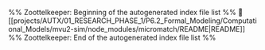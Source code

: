 %% Zoottelkeeper: Beginning of the autogenerated index file list  %%
📄 [[projects/AUTX/01_RESEARCH_PHASE_1/P6.2_Formal_Modeling/Computational_Models/mvu2-sim/node_modules/micromatch/README|README]]
%% Zoottelkeeper: End of the autogenerated index file list  %%

